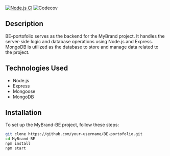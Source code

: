 [![Node.js CI](https://github.com/yvanddniyo/BE-portofolio-bloger/actions/workflows/nodeapi.yml/badge.svg)](https://github.com/yvanddniyo/BE-portofolio-bloger/actions/workflows/workflow.yml)
![Codecov](https://img.shields.io/codecov/c/github/yvanddniyo/BE-portofolio-bloger)

## Description

BE-portofolio serves as the backend for the MyBrand project. It handles the server-side logic and database operations using Node.js and Express. MongoDB is utilized as the database to store and manage data related to the project.

## Technologies Used

- Node.js
- Express
- Mongoose
- MongoDB

## Installation

To set up the MyBrand-BE project, follow these steps:

```bash
git clone https://github.com/your-username/BE-portofolio.git
cd MyBrand-BE
npm install
npm start
```
